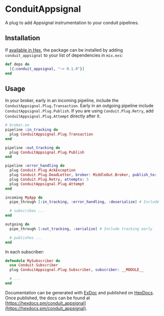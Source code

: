# ConduitAppsignal

A plug to add Appsignal instrumentation to your conduit pipelines.

## Installation

If [available in Hex](https://hex.pm/docs/publish), the package can be installed
by adding `conduit_appsignal` to your list of dependencies in `mix.exs`:

```elixir
def deps do
  [{:conduit_appsignal, "~> 0.1.0"}]
end
```

## Usage

In your broker, early in an incoming pipeline, include the `ConduitAppsignal.Plug.Transaction`. Early
in an outgoing pipeline include `ConduitAppsignal.Plug.Publish`. If you are using `Conduit.Plug.Retry`,
add `ConduitAppsignal.Plug.Attempt` directly after it.

``` elixir
# broker.ex
pipeline :in_tracking do
  plug ConduitAppsignal.Plug.Transaction
end

pipeline :out_tracking do
  plug ConduitAppsignal.Plug.Publish
end

pipeline :error_handling do
  plug Conduit.Plug.AckException
  plug Conduit.Plug.DeadLetter, broker: MiddleOut.Broker, publish_to: :error
  plug Conduit.Plug.Retry, attempts: 5
  plug ConduitAppsignal.Plug.Attempt
end

incoming MyApp do
  pipe_through [:in_tracking, :error_handling, :deserialize] # Include tracking early

  # subscribes ...
end

outgoing do
  pipe_through [:out_tracking, :serialize] # Include tracking early

  # publishes ...
end
```

In each subscriber:

``` elixir
defmodule MySubscriber do
  use Conduit.Subscriber
  plug ConduitAppsignal.Plug.Subscriber, subscriber: __MODULE__

  # ...
end
```

Documentation can be generated with [ExDoc](https://github.com/elixir-lang/ex_doc)
and published on [HexDocs](https://hexdocs.pm). Once published, the docs can
be found at [https://hexdocs.pm/conduit_appsignal](https://hexdocs.pm/conduit_appsignal).

